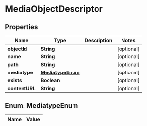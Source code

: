 

# MediaObjectDescriptor

## Properties

Name | Type | Description | Notes
------------ | ------------- | ------------- | -------------
**objectId** | **String** |  |  [optional]
**name** | **String** |  |  [optional]
**path** | **String** |  |  [optional]
**mediatype** | [**MediatypeEnum**](#MediatypeEnum) |  |  [optional]
**exists** | **Boolean** |  |  [optional]
**contentURL** | **String** |  |  [optional]


## Enum: MediatypeEnum

Name | Value
---- | -----




